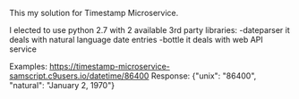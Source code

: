 This my solution for Timestamp Microservice.

I elected to use python 2.7 with 2 available 3rd party libraries:
    -dateparser
        it deals with natural language date entries
    -bottle
        it deals with web API service
        
        
Examples: https://timestamp-microservice-samscript.c9users.io/datetime/86400
        Response:  {"unix": "86400", "natural": "January 2, 1970"}